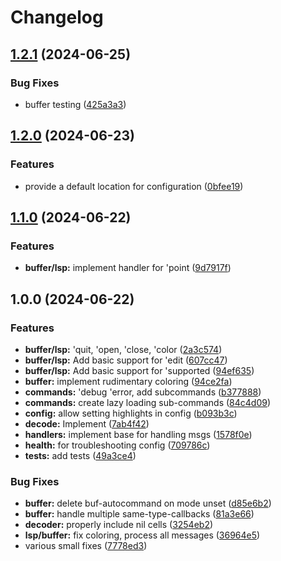 # Changelog

## [1.2.1](https://github.com/HoppenR/storm-mode.nvim/compare/v1.2.0...v1.2.1) (2024-06-25)


### Bug Fixes

* buffer testing ([425a3a3](https://github.com/HoppenR/storm-mode.nvim/commit/425a3a394cb56c5dd18f5129498d5c4cca25894d))

## [1.2.0](https://github.com/HoppenR/storm-mode.nvim/compare/v1.1.0...v1.2.0) (2024-06-23)


### Features

* provide a default location for configuration ([0bfee19](https://github.com/HoppenR/storm-mode.nvim/commit/0bfee1906d5f89fa09c35cabd8c9a2bab3a55c61))

## [1.1.0](https://github.com/HoppenR/storm-mode.nvim/compare/v1.0.0...v1.1.0) (2024-06-22)


### Features

* **buffer/lsp:** implement handler for 'point ([9d7917f](https://github.com/HoppenR/storm-mode.nvim/commit/9d7917f4429718589dbffc16214432c19c44733e))

## 1.0.0 (2024-06-22)


### Features

* **buffer/lsp:** 'quit, 'open, 'close, 'color ([2a3c574](https://github.com/HoppenR/storm-mode.nvim/commit/2a3c574adaeb3e1b5a9faaf69b8d256010f14550))
* **buffer/lsp:** Add basic support for 'edit ([607cc47](https://github.com/HoppenR/storm-mode.nvim/commit/607cc47ad2011fd1dae0f589fd2dc56095aa60f7))
* **buffer/lsp:** Add basic support for 'supported ([94ef635](https://github.com/HoppenR/storm-mode.nvim/commit/94ef63597f5b5869cd0ea1224584faa96fb12886))
* **buffer:** implement rudimentary coloring ([94ce2fa](https://github.com/HoppenR/storm-mode.nvim/commit/94ce2fa7821a687184f696d0339d6b0cb6507f00))
* **commands:** 'debug 'error, add subcommands ([b377888](https://github.com/HoppenR/storm-mode.nvim/commit/b377888fc1e51623824de93665b2f643fa180014))
* **commands:** create lazy loading sub-commands ([84c4d09](https://github.com/HoppenR/storm-mode.nvim/commit/84c4d09388757277a507d719e8ad1d77443f7f16))
* **config:** allow setting highlights in config ([b093b3c](https://github.com/HoppenR/storm-mode.nvim/commit/b093b3c60bdd5ad54cb110dd5eb1778fa68aa543))
* **decode:** Implement ([7ab4f42](https://github.com/HoppenR/storm-mode.nvim/commit/7ab4f42072d2da1498ab3c388d1a78b43ee7d49f))
* **handlers:** implement base for handling msgs ([1578f0e](https://github.com/HoppenR/storm-mode.nvim/commit/1578f0e881da2f19b4bd3d27f316ae5291867bad))
* **health:** for troubleshooting config ([709786c](https://github.com/HoppenR/storm-mode.nvim/commit/709786cfce0bfb2791f8e79a1ce2bd2df6f8ac34))
* **tests:** add tests ([49a3ce4](https://github.com/HoppenR/storm-mode.nvim/commit/49a3ce45993e23436b4d15f365fe15f019836f01))


### Bug Fixes

* **buffer:** delete buf-autocommand on mode unset ([d85e6b2](https://github.com/HoppenR/storm-mode.nvim/commit/d85e6b2b2d2065f9e1b729a3fd0c170a77a5f2b0))
* **buffer:** handle multiple same-type-callbacks ([81a3e66](https://github.com/HoppenR/storm-mode.nvim/commit/81a3e66e79cba3f4645c213955436ba10ca9df1b))
* **decoder:** properly include nil cells ([3254eb2](https://github.com/HoppenR/storm-mode.nvim/commit/3254eb2975c1f8339a36eead37135b51902d2bfe))
* **lsp/buffer:** fix coloring, process all messages ([36964e5](https://github.com/HoppenR/storm-mode.nvim/commit/36964e51bc7d3562e3c67b4b59e1dd989608e2e1))
* various small fixes ([7778ed3](https://github.com/HoppenR/storm-mode.nvim/commit/7778ed33df4fc8f2e43cd7e4311dd66d7c2e3afb))
